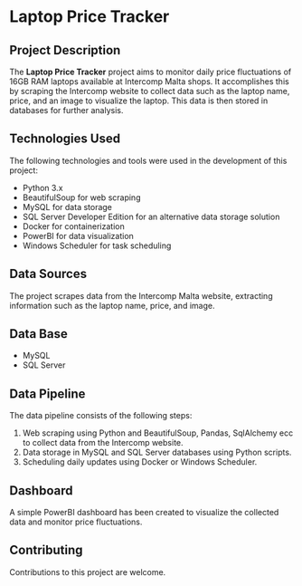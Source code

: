 
# Laptop Price Tracker

## Project Description

The **Laptop Price Tracker** project aims to monitor daily price fluctuations of 16GB RAM laptops available at Intercomp Malta shops. It accomplishes this by scraping the Intercomp website to collect data such as the laptop name, price, and an image to visualize the laptop. This data is then stored in databases for further analysis.

## Technologies Used

The following technologies and tools were used in the development of this project:

- Python 3.x
- BeautifulSoup for web scraping
- MySQL for data storage
- SQL Server Developer Edition for an alternative data storage solution
- Docker for containerization
- PowerBI for data visualization
- Windows Scheduler for task scheduling


## Data Sources

The project scrapes data from the Intercomp Malta website, extracting information such as the laptop name, price, and image.

## Data Base
 - MySQL
 - SQL Server

## Data Pipeline

The data pipeline consists of the following steps:

1. Web scraping using Python and BeautifulSoup, Pandas, SqlAlchemy ecc to collect data from the Intercomp website.
2. Data storage in MySQL and SQL Server databases using Python scripts.
3. Scheduling daily updates using Docker or Windows Scheduler.

## Dashboard

A simple PowerBI dashboard has been created to visualize the collected data and monitor price fluctuations.

## Contributing

Contributions to this project are welcome.